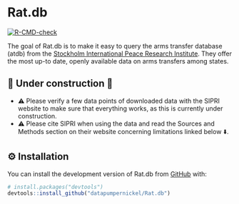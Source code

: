 
<!-- README.md is generated from README.Rmd. Please edit that file -->

# Rat.db

<!-- badges: start -->
[![R-CMD-check](https://github.com/datapumpernickel/Rat.db/actions/workflows/R-CMD-check.yaml/badge.svg)](https://github.com/datapumpernickel/Rat.db/actions/workflows/R-CMD-check.yaml)
<!-- badges: end -->

The goal of Rat.db is to make it easy to query the arms transfer
database (atdb) from the [Stockholm International Peace Research
Institute](https://www.sipri.org/databases/milex). They offer the most
up-to date, openly available data on arms transfers among states.

## 🚧 Under construction 🚧

- ⚠️ Please verify a few data points of downloaded data with the SIPRI
  website to make sure that everything works, as this is currently under
  construction.
- ⚠️ Please cite SIPRI when using the data and read the Sources and
  Methods section on their website concerning limitations linked below
  ⬇️.

## ⚙️ Installation

You can install the development version of Rat.db from
[GitHub](https://github.com/) with:

``` r
# install.packages("devtools")
devtools::install_github("datapumpernickel/Rat.db")
```
